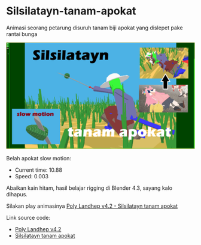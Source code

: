 # Silsilatayn-tanam-apokat
Animasi seorang petarung disuruh tanam biji apokat yang dislepet pake rantai bunga  
  
![gambar utama1](https://raw.githubusercontent.com/AngkasaMuhammad/Poly-Landhep/refs/heads/main/Poly%20Landhep/asset4.1/cobaarmV1/Silsilatayn%20tanam%20apokat.png)  
  
Belah apokat slow motion:  
- Current time: 10.88
- Speed: 0.003
  
Abaikan kain hitam, hasil belajar rigging di Blender 4.3, sayang kalo dihapus.  
  
Silakan play animasinya [Poly Landhep v4.2 - Silsilatayn tanam apokat](https://angkasamuhammad.github.io/Poly-Landhep/Poly%20Landhep/v4.2/Poly%20Landhep%20v4.2.html?resource=../asset4.1/cobaarmV1/reso.json&encoder=../asset4.1/cobaarmV1/enco.json&controller=../asset4.1/cobaarmV1/cont.json)  
  
Link source code:  
- [Poly Landhep v4.2](https://github.com/AngkasaMuhammad/Poly-Landhep/tree/main)  
- [Silsilatayn tanam apokat](https://github.com/AngkasaMuhammad/Poly-Landhep/tree/main/Poly%20Landhep/asset4.1/cobaarmV1)  
